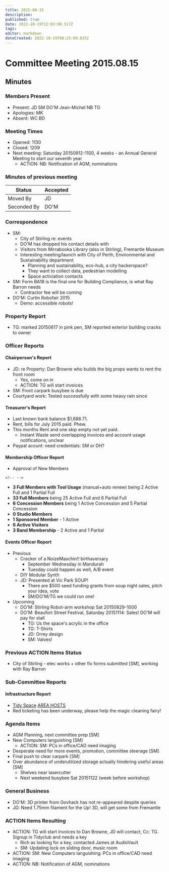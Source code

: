 ```yaml
---
title: 2015-08-15
description: 
published: true
date: 2022-10-19T12:03:00.517Z
tags: 
editor: markdown
dateCreated: 2022-10-19T08:25:00.825Z
---
```


# Committee Meeting 2015.08.15

## Minutes

### Members Present

-   Present: JD SM DO'M Jean-Michel NB TG
-   Apologies: MK
-   Absent: WC BD

### Meeting Times

-   Opened: 1130
-   Closed: 1209
-   Next meeting: Saturday 20150912-1100, 4 weeks - an Annual General Meeting to start our seventh year
    -   ACTION: NB: Notification of AGM, nominations

### Minutes of previous meeting

| Status      | Accepted |
|-------------|----------|
| Moved By    | JD       |
| Seconded By | DO'M     |

### Correspondence

-   SM:
    -   City of Stirling re: events
    -   DO'M has dropped his contact details with
    -   Visitors from Mirrabooka Library (also in Stirling), Fremantle Museum
    -   Interesting meeting/launch with City of Perth, Environmental and Sustainability department
        -   Planning and sustainability, eco-hub, a city hackerspace?
        -   They want to collect data, pedestrian modelling
        -   Space activiation contacts
-   SM: Form BA18 is the final one for Building Compliance, is what Ray Barron needs
    -   Contractor fee will be coming
-   DO'M: Curtin Robofair 2015
    -   Demo: accessible robots!

### Property Report

-   TG: marked 20150617 in pink pen, SM reported exterior building cracks to owner

### Officer Reports

#### Chairperson's Report

-   JD: re Property: Dan Browne who builds the big props wants to rent the front room
    -   Yes, come on in
    -   ACTION: TG will start invoices
-   SM: Front carpark busybee is due
-   Courtyard work: Tested successfully with some heavy rain since

#### Treasurer's Report

-   Last known bank balance \$1,688.71.
-   Rent, bills for July 2015 paid. Phew.
-   This months Rent and one skip empty not yet paid.
    -   Instant Waste send overlapping invoices and account usage notifications, unclear
-   Paypal acount: need credentials: SM or DH?

#### Membership Officer Report

-   Approval of New Members

```{=html}
<!-- -->
```
-   **3 Full Members with Tool Usage** (manual+auto renew) being 2 Active Full and 1 Partial Full
-   **33 Full Members** being 25 Active Full and 8 Partial Full
-   **6 Concession Members** being 1 Active Concession and 5 Partial Concession
-   **0 Studio Members**
-   **1 Sponsored Member** - 1 Active
-   **6 Active Visitors**
-   **3 Band Membership** - 2 Active and 1 Partial

#### Events Officer Report

-   Previous
    -   Cracker of a NoizeMaschin!! birthaversary
        -   September Wednesday in Mandurah
        -   Tuesday could happen as well, A/B event
    -   DIY Modular Synth
    -   JD: Presented at Vic Park SOUP!
        -   There are \$500 seed funding grants from soup night sales, pitch your idea, vote
        -   SM/DO'M/TG we could run one!
-   Upcoming
    -   DO'M: Stirling Robot-arm workshop Sat 20150829-1000
    -   DO'M: Beaufort Street Festival, Saturday 20151114: Sales! DO'M will pay for stall
        -   TG: Us the space's acrylic in the office
        -   TG: T-Shirts
        -   JD: Orrey design
        -   SM: Valves!

### Previous ACTION Items Status

-   City of Stirling - elec works + other fix forms submitted \[SM\], working with Ray Barron

### Sub-Committee Reports

#### Infrastructure Report

-   [Tidy Space](/tidyspace/) [AREA HOSTS](/areahosts/)
-   Red ticketing has been underway, please help the magic cleaning fairy!

### Agenda Items

-   AGM Planning, next committee prep \[SM\]
-   New Computers languishing \[SM\]
    -   ACTION: SM: PCs in office/CAD need imaging
-   Desperate need for more events, promotion, committee steerage \[SM\]
-   Final push to clear carpark \[SM\]
-   Over abundance of underutilized storage actually hindering useful areas \[SM\]
    -   Shelves near lasercutter
    -   Next weekend busybee Sat 20151122 (week before workshop)

### General Business

-   DO'M: 3D printer from Govhack has not re-appeared despite queries
-   JD: Need 1.75mm filament for the Up! 3D, will get some from Fremantle

### ACTION Items Resulting

-   ACTION: TG will start invoices to Dan Browne, JD will contact, Cc: TG. Signup in Tidyclub and needs a key
    -   Rich as looking for a key, contacted James at AudioVault
    -   SM: Updating lock on sliding door, music room
-   ACTION: SM: New Computers languishing: PCs in office/CAD need imaging
-   ACTION: NB: Notification of AGM, nominations
